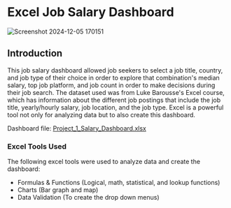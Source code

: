 # Excel Job Salary Dashboard  

![Screenshot 2024-12-05 170151](https://github.com/user-attachments/assets/ed3cd5ec-b4f9-418c-8350-bb3c5d7ddf4d)   

## Introduction

This job salary dashboard allowed job seekers to select a job title, country, and job type of their choice in order to explore that combination's median salary, top job platform, and job count in order to make decisions during their job search. The dataset used was from Luke Barousse's Excel course, which has information about the different job postings that include the job title, yearly/hourly salary, job location, and the job type. Excel is a powerful tool not only for analyzing data but to also create this dashboard.

Dashboard file: [Project_1_Salary_Dashboard.xlsx](https://github.com/simonhsieh999/Excel_Project_Data_Analytics/blob/main/Project_1-Dashboard/Project%201%20-%20Salary%20Dashboard.xlsx)

### Excel Tools Used

The following excel tools were used to analyze data and create the dashboard:
* Formulas & Functions (Logical, math, statistical, and lookup functions)
* Charts (Bar graph and map)
* Data Validation (To create the drop down menus)
